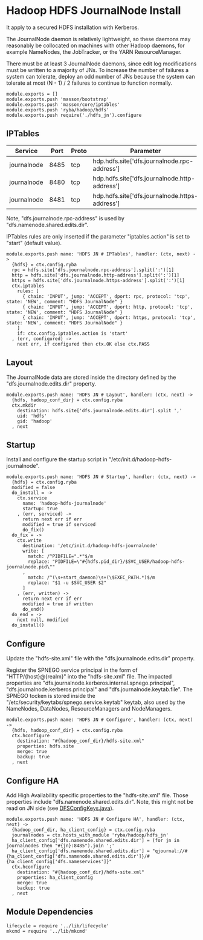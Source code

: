 # Hadoop HDFS JournalNode Install

It apply to a secured HDFS installation with Kerberos.

The JournalNode daemon is relatively lightweight, so these daemons may reasonably 
be collocated on machines with other Hadoop daemons, for example NameNodes, the 
JobTracker, or the YARN ResourceManager.

There must be at least 3 JournalNode daemons, since edit log modifications must 
be written to a majority of JNs. To increase the number of failures a system
can tolerate, deploy an odd number of JNs because the system can tolerate at 
most (N - 1) / 2 failures to continue to function normally.

    module.exports = []
    module.exports.push 'masson/bootstrap'
    module.exports.push 'masson/core/iptables'
    module.exports.push 'ryba/hadoop/hdfs'
    module.exports.push require('./hdfs_jn').configure

## IPTables

| Service     | Port | Proto  | Parameter                                      |
|-------------|------|--------|------------------------------------------------|
| journalnode | 8485 | tcp    | hdp.hdfs.site['dfs.journalnode.rpc-address']   |
| journalnode | 8480 | tcp    | hdp.hdfs.site['dfs.journalnode.http-address']  |
| journalnode | 8481 | tcp    | hdp.hdfs.site['dfs.journalnode.https-address'] |

Note, "dfs.journalnode.rpc-address" is used by "dfs.namenode.shared.edits.dir".

IPTables rules are only inserted if the parameter "iptables.action" is set to 
"start" (default value).

    module.exports.push name: 'HDFS JN # IPTables', handler: (ctx, next) ->
      {hdfs} = ctx.config.ryba
      rpc = hdfs.site['dfs.journalnode.rpc-address'].split(':')[1]
      http = hdfs.site['dfs.journalnode.http-address'].split(':')[1]
      https = hdfs.site['dfs.journalnode.https-address'].split(':')[1]
      ctx.iptables
        rules: [
          { chain: 'INPUT', jump: 'ACCEPT', dport: rpc, protocol: 'tcp', state: 'NEW', comment: "HDFS JournalNode" }
          { chain: 'INPUT', jump: 'ACCEPT', dport: http, protocol: 'tcp', state: 'NEW', comment: "HDFS JournalNode" }
          { chain: 'INPUT', jump: 'ACCEPT', dport: https, protocol: 'tcp', state: 'NEW', comment: "HDFS JournalNode" }
        ]
        if: ctx.config.iptables.action is 'start'
      , (err, configured) ->
        next err, if configured then ctx.OK else ctx.PASS

## Layout

The JournalNode data are stored inside the directory defined by the 
"dfs.journalnode.edits.dir" property.

    module.exports.push name: 'HDFS JN # Layout', handler: (ctx, next) ->
      {hdfs, hadoop_conf_dir} = ctx.config.ryba
      ctx.mkdir
        destination: hdfs.site['dfs.journalnode.edits.dir'].split ','
        uid: 'hdfs'
        gid: 'hadoop'
      , next

## Startup

Install and configure the startup script in 
"/etc/init.d/hadoop-hdfs-journalnode".

    module.exports.push name: 'HDFS JN # Startup', handler: (ctx, next) ->
      {hdfs} = ctx.config.ryba
      modified = false
      do_install = ->
        ctx.service
          name: 'hadoop-hdfs-journalnode'
          startup: true
        , (err, serviced) ->
          return next err if err
          modified = true if serviced
          do_fix()
      do_fix = ->
        ctx.write
          destination: '/etc/init.d/hadoop-hdfs-journalnode'
          write: [
            match: /^PIDFILE=".*"$/m
            replace: "PIDFILE=\"#{hdfs.pid_dir}/$SVC_USER/hadoop-hdfs-journalnode.pid\""
          ,
            match: /^(\s+start_daemon)\s+(\$EXEC_PATH.*)$/m
            replace: "$1 -u $SVC_USER $2"
          ]
        , (err, written) ->
          return next err if err
          modified = true if written
          do_end()
      do_end = ->
        next null, modified
      do_install()

## Configure

Update the "hdfs-site.xml" file with the "dfs.journalnode.edits.dir" property.

Register the SPNEGO service principal in the form of "HTTP/{host}@{realm}" into 
the "hdfs-site.xml" file. The impacted properties are
"dfs.journalnode.kerberos.internal.spnego.principal", 
"dfs.journalnode.kerberos.principal" and "dfs.journalnode.keytab.file". The
SPNEGO tocken is stored inside the "/etc/security/keytabs/spnego.service.keytab"
keytab, also used by the NameNodes, DataNodes, ResourceManagers and
NodeManagers.

    module.exports.push name: 'HDFS JN # Configure', handler: (ctx, next) ->
      {hdfs, hadoop_conf_dir} = ctx.config.ryba
      ctx.hconfigure
        destination: "#{hadoop_conf_dir}/hdfs-site.xml"
        properties: hdfs.site
        merge: true
        backup: true
      , next

## Configure HA

Add High Availability specific properties to the "hdfs-site.xml" file. Those
properties include "dfs.namenode.shared.edits.dir". Note, this might not be
read on JN side (see [DFSConfigKeys.java][keys]).

    module.exports.push name: 'HDFS JN # Configure HA', handler: (ctx, next) ->
      {hadoop_conf_dir, ha_client_config} = ctx.config.ryba
      journalnodes = ctx.hosts_with_module 'ryba/hadoop/hdfs_jn'
      ha_client_config['dfs.namenode.shared.edits.dir'] = (for jn in journalnodes then "#{jn}:8485").join ';'
      ha_client_config['dfs.namenode.shared.edits.dir'] = "qjournal://#{ha_client_config['dfs.namenode.shared.edits.dir']}/#{ha_client_config['dfs.nameservices']}"
      ctx.hconfigure
        destination: "#{hadoop_conf_dir}/hdfs-site.xml"
        properties: ha_client_config
        merge: true
        backup: true
      , next

## Module Dependencies

    lifecycle = require '../lib/lifecycle'
    mkcmd = require '../lib/mkcmd'

[keys]: https://github.com/apache/hadoop-common/blob/trunk/hadoop-hdfs-project/hadoop-hdfs/src/main/java/org/apache/hadoop/hdfs/DFSConfigKeys.java



